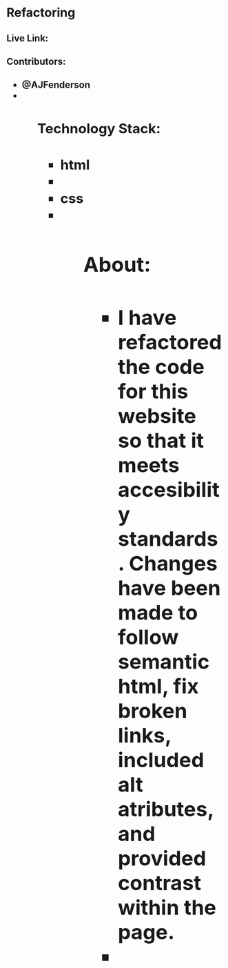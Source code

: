 # Refactoring

<h2> Live Link: <h2>

<h2> Contributors: <h2>
    <ul>
    <li> @AJFenderson <li>
    <ul>

<h2> Technology Stack: <h2>
    <ul>
    <li> html <li>
    <li> css <li>
    <ul>

<h2> About: <h2>
    <ul>
    <li> I have refactored the code for this website so that it meets accesibility standards. Changes have been made to follow semantic html, fix broken links, included alt atributes, and provided contrast within the page.<li>
     <ul> 


